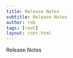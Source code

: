 ```yaml
---
title: Release Notes
subtitle: Release Notes
author: rob
tags: [root]
layout: root.html
---
```


Release Notes